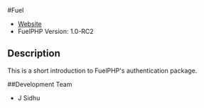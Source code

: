 #Fuel

* [Website](http://saaboke.com/)
* FuelPHP Version: 1.0-RC2

## Description

This is a short introduction to FuelPHP's authentication package.

##Development Team

* J Sidhu
